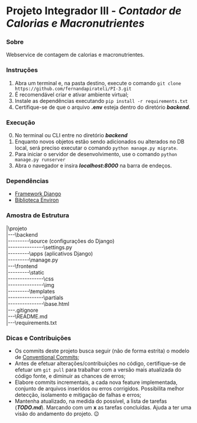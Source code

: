 # Projeto Integrador III - <i>Contador de Calorias e Macronutrientes</i>

### Sobre
Webservice de contagem de calorias e macronutrientes. 

### Instruções
1. Abra um terminal e, na pasta destino, execute o comando ``git clone https://github.com/fernandapirateli/PI-3.git``
2. É recomendável criar e ativar ambiente virtual;
3. Instale as dependências executando ``pip install -r requirements.txt``
4. Certifique-se de que o arquivo **.env** esteja dentro do diretório ***backend***. 

### Execução
0. No terminal ou CLI entre no diretório ***backend*** 
1. Enquanto novos objetos estão sendo adicionados ou alterados no DB local, 
será preciso executar o comando ```python manage.py migrate```. 
2. Para iniciar o servidor de desenvolvimento, use o comando ``python manage.py runserver``
3. Abra o navegador e insira ***localhost:8000*** na barra de endeços.

### Dependências
* [Framework Django](https://pypi.org/project/Django/)
* [Biblioteca Environ](https://pypi.org/project/python-environ/)


### Amostra de Estrutura

|\projeto<br>
|---\backend<br>
|---------\source (configurações do Django)<br>
|---------------\settings.py<br>
|---------\apps (aplicativos Django)<br>
|---------\manage.py<br>
|---\frontend<br>
|---------\static<br>
|---------------\css<br>
|---------------\img<br>
|---------\templates<br>
|---------------\partials<br>
|---------------\base.html<br>
|---\.gitignore<br>
|---\README.md<br>
|---\requirements.txt

### Dicas e Contribuições
* Os commits deste projeto busca seguir (não de forma estrita) o modelo de [Conventional Commits](https://www.conventionalcommits.org/pt-br/v1.0.0/);
* Antes de efetuar alterações/contribuições no código, certifique-se de efetuar um ```git pull``` para trabalhar com a 
versão mais atualizada do código fonte, e diminuir as chances de erros;
* Elabore commits incrementais, a cada nova feature implementada, conjunto de arquivos inseridos ou erros corrigidos. 
Possibilita melhor detecção, isolamento e mitigação de falhas e erros;
* Mantenha atualizado, na medida do possível, a lista de tarefas (***TODO.md***). Marcando com um **x** as tarefas concluídas.
Ajuda a ter uma visão do andamento do projeto. :wink: